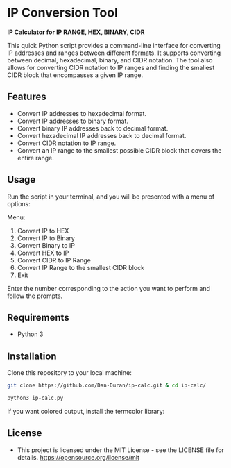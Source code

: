 # IP Conversion Tool
**IP Calculator for IP RANGE, HEX, BINARY, CIDR**

This quick Python script provides a command-line interface for converting IP addresses and ranges between different formats. It supports converting between decimal, hexadecimal, binary, and CIDR notation. The tool also allows for converting CIDR notation to IP ranges and finding the smallest CIDR block that encompasses a given IP range.

## Features
- Convert IP addresses to hexadecimal format.
- Convert IP addresses to binary format.
- Convert binary IP addresses back to decimal format.
- Convert hexadecimal IP addresses back to decimal format.
- Convert CIDR notation to IP range.
- Convert an IP range to the smallest possible CIDR block that covers the entire range.

## Usage
Run the script in your terminal, and you will be presented with a menu of options:

Menu:
1. Convert IP to HEX
2. Convert IP to Binary
3. Convert Binary to IP
4. Convert HEX to IP
5. Convert CIDR to IP Range
6. Convert IP Range to the smallest CIDR block
7. Exit

Enter the number corresponding to the action you want to perform and follow the prompts.

## Requirements
- Python 3

## Installation
Clone this repository to your local machine:

```bash
git clone https://github.com/Dan-Duran/ip-calc.git & cd ip-calc/
```
```bash
python3 ip-calc.py
```

If you want colored output, install the termcolor library:

## License
- This project is licensed under the MIT License - see the LICENSE file for details. https://opensource.org/license/mit
